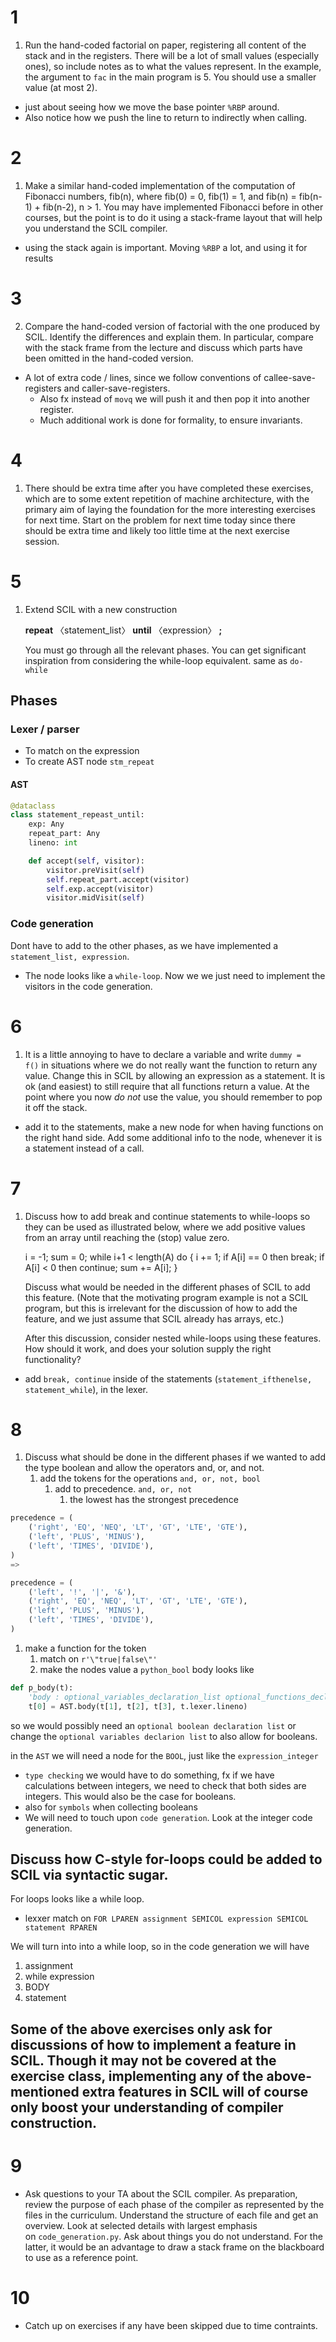 # 1
1. Run the hand-coded factorial on paper, registering all content of the stack and in the registers. There will be a lot of small values (especially ones), so include notes as to what the values represent. In the example, the argument to `fac` in the main program is 5. You should use a smaller value (at most 2).
- just about seeing how we move the base pointer `%RBP` around. 
- Also notice how we push the line to return to indirectly when calling.
# 2
1. Make a similar hand-coded implementation of the computation of Fibonacci numbers, fib(n), where fib(0) = 0, fib(1) = 1, and fib(n) = fib(n-1) + fib(n-2), n > 1. You may have implemented Fibonacci before in other courses, but the point is to do it using a stack-frame layout that will help you understand the SCIL compiler.
- using the stack again is important. Moving `%RBP` a lot, and using it for results
# 3
2. Compare the hand-coded version of factorial with the one produced by SCIL. Identify the differences and explain them. In particular, compare with the stack frame from the lecture and discuss which parts have been omitted in the hand-coded version.
- A lot of extra code / lines, since we follow conventions of callee-save-registers and caller-save-registers. 
	- Also fx instead of `movq` we will push it and then pop it into another register.
	- Much additional work is done for formality, to ensure invariants.
# 4
1. There should be extra time after you have completed these exercises, which are to some extent repetition of machine architecture, with the primary aim of laying the foundation for the more interesting exercises for next time. Start on the problem for next time today since there should be extra time and likely too little time at the next exercise session.

# 5 
1. Extend SCIL with a new construction
    
    **repeat** 〈statement_list〉 **until** 〈expression〉 **;**
    
    You must go through all the relevant phases. You can get significant inspiration from considering the while-loop equivalent.
same as `do-while`
## Phases
### Lexer / parser
- To match on the expression
- To create AST node `stm_repeat`
#### AST
```python
@dataclass
class statement_repeast_until:
    exp: Any
    repeat_part: Any
    lineno: int

    def accept(self, visitor):
        visitor.preVisit(self)
        self.repeat_part.accept(visitor)
        self.exp.accept(visitor)
        visitor.midVisit(self)
```
### Code generation
Dont have to add to the other phases, as we have implemented a `statement_list, expression`.
- The node looks like a `while-loop`.
Now we we just need to implement the visitors in the code generation.
# 6
1. It is a little annoying to have to declare a variable and write `dummy = f()` in situations where we do not really want the function to return any value. Change this in SCIL by allowing an expression as a statement. It is ok (and easiest) to still require that all functions return a value. At the point where you now _do not_ use the value, you should remember to pop it off the stack.
- add it to the statements, make a new node for when having functions on the right hand side. Add some additional info to the node, whenever it is a statement instead of a call.
# 7
1. Discuss how to add break and continue statements to while-loops so they can be used as illustrated below, where we add positive values from an array until reaching the (stop) value zero.
    
    i = -1;
    sum = 0;
    while i+1 < length(A) do {
       i += 1;
       if A[i] == 0 then break;
       if A[i] < 0 then continue;
       sum += A[i];
    }
    
    Discuss what would be needed in the different phases of SCIL to add this feature. (Note that the motivating program example is not a SCIL program, but this is irrelevant for the discussion of how to add the feature, and we just assume that SCIL already has arrays, etc.)
    
    After this discussion, consider nested while-loops using these features. How should it work, and does your solution supply the right functionality?
- add `break, continue` inside of the statements (`statement_ifthenelse, statement_while`), in the lexer.
# 8
1. Discuss what should be done in the different phases if we wanted to add the type boolean and allow the operators and, or, and not.
	1. add the tokens for the operations `and, or, not, bool`
		1. add to precedence. `and, or, not`
			1. the lowest has the strongest precedence
```python
precedence = (
    ('right', 'EQ', 'NEQ', 'LT', 'GT', 'LTE', 'GTE'),
    ('left', 'PLUS', 'MINUS'),
    ('left', 'TIMES', 'DIVIDE'),
)
=>

precedence = (
	('left', '!', '|', '&'),
    ('right', 'EQ', 'NEQ', 'LT', 'GT', 'LTE', 'GTE'),
    ('left', 'PLUS', 'MINUS'),
    ('left', 'TIMES', 'DIVIDE'),
)
```
1. make a function for the token
	1. match on `r'\"true|false\"'`
	2. make the nodes value a `python_bool`
body looks like
```python
def p_body(t):
    'body : optional_variables_declaration_list optional_functions_declaration_list statement_list'
    t[0] = AST.body(t[1], t[2], t[3], t.lexer.lineno)
```
so we would possibly need an `optional boolean declaration list`
or change the `optional variables declarion list` to also allow for booleans.

in the `AST` we will need a node for the `BOOL`, just like the `expression_integer`

- `type checking` we would have to do something, fx if we have calculations between integers, we need to check that both sides are integers. This would also be the case for booleans.
- also for `symbols` when collecting booleans
- We will need to touch upon `code generation`. Look at the integer code generation.
## Discuss how C-style for-loops could be added to SCIL via syntactic sugar.
For loops looks like a while loop. 
- lexxer match on `FOR LPAREN assignment SEMICOL expression SEMICOL statement RPAREN`

We will turn into into a while loop, so in the code generation we will have
1. assignment
2. while expression
3. BODY
4. statement

## Some of the above exercises only ask for discussions of how to implement a feature in SCIL. Though it may not be covered at the exercise class, implementing any of the above-mentioned extra features in SCIL will of course only boost your understanding of compiler construction.

# 9
- Ask questions to your TA about the SCIL compiler. As preparation, review the purpose of each phase of the compiler as represented by the files in the curriculum. Understand the structure of each file and get an overview. Look at selected details with largest emphasis on `code_generation.py`. Ask about things you do not understand. For the latter, it would be an advantage to draw a stack frame on the blackboard to use as a reference point.
# 10
- Catch up on exercises if any have been skipped due to time contraints.
